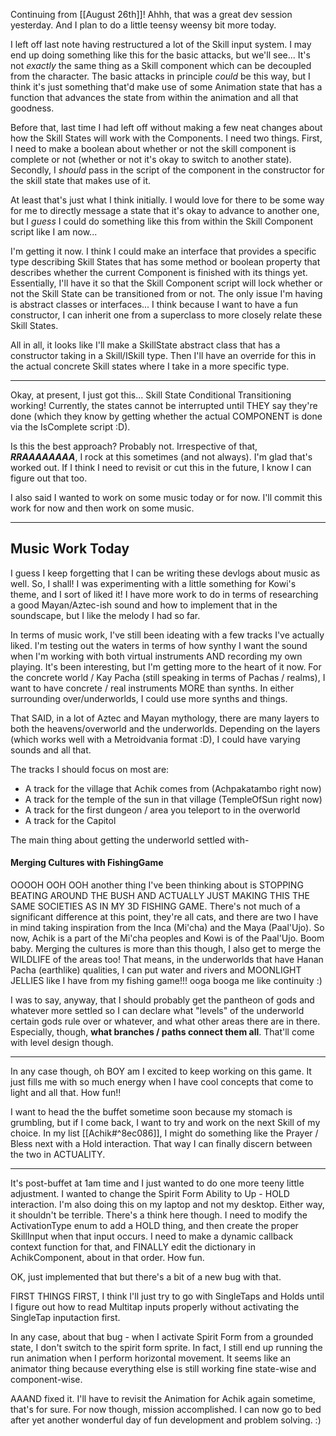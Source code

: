 Continuing from [[August 26th]]! Ahhh, that was a great dev session yesterday. And I plan to do a little teensy weensy bit more today.

I left off last note having restructured a lot of the Skill input system. I may end up doing something like this for the basic attacks, but we'll see... It's not *exactly* the same thing as a Skill component which can be decoupled from the character. The basic attacks in principle *could* be this way, but I think it's just something that'd make use of some Animation state that has a function that advances the state from within the animation and all that goodness.

Before that, last time I had left off without making a few neat changes about how the Skill States will work with the Components. I need two things.
	First, I need to make a boolean about whether or not the skill component is complete or not (whether or not it's okay to switch to another state).
	Secondly, I *should* pass in the script of the component in the constructor for the skill state that makes use of it.

At least that's just what I think initially. I would love for there to be some way for me to directly message a state that it's okay to advance to another one, but I *guess* I could do something like this from within the Skill Component script like I am now...

I'm getting it now. I think I could make an interface that provides a specific type describing Skill States that has some method or boolean property that describes whether the current Component is finished with its things yet. Essentially, I'll have it so that the Skill Component script will lock whether or not the Skill State can be transitioned from or not.
The only issue I'm having is abstract classes or interfaces... I think because I want to have a fun constructor, I can inherit one from a superclass to more closely relate these Skill States.

All in all, it looks like I'll make a SkillState abstract class that has a constructor taking in a Skill/ISkill type. Then I'll have an override for this in the actual concrete Skill states where I take in a more specific type.

---

Okay, at present, I just got this... Skill State Conditional Transitioning working! Currently, the states cannot be interrupted until THEY say they're done (which they know by getting whether the actual COMPONENT is done via the IsComplete script :D).

Is this the best approach? Probably not. Irrespective of that, ***RRAAAAAAAA***, I rock at this sometimes (and not always). I'm glad that's worked out. If I think I need to revisit or cut this in the future, I know I can figure out that too.

I also said I wanted to work on some music today or for now. I'll commit this work for now and then work on some music.

---

## Music Work Today
I guess I keep forgetting that I can be writing these devlogs about music as well. So, I shall! I was experimenting with a little something for Kowi's theme, and I sort of liked it! I have more work to do in terms of researching a good Mayan/Aztec-ish sound and how to implement that in the soundscape, but I like the melody I had so far.

In terms of music work, I've still been ideating with a few tracks I've actually liked. I'm testing out the waters in terms of how synthy I want the sound when I'm working with both virtual instruments AND recording my own playing. It's been interesting, but I'm getting more to the heart of it now. For the concrete world / Kay Pacha (still speaking in terms of Pachas / realms), I want to have concrete / real instruments MORE than synths. In either surrounding over/underworlds, I could use more synths and things.

That SAID, in a lot of Aztec and Mayan mythology, there are many layers to both the heavens/overworld and the underworlds. Depending on the layers (which works well with a Metroidvania format :D), I could have varying sounds and all that.

The tracks I should focus on most are:
- A track for the village that Achik comes from (Achpakatambo right now)
- A track for the temple of the sun in that village (TempleOfSun right now)
- A track for the first dungeon / area you teleport to in the overworld
- A track for the Capitol

The main thing about getting the underworld settled with-

#### Merging Cultures with FishingGame
OOOOH OOH OOH another thing I've been thinking about is STOPPING BEATING AROUND THE BUSH AND ACTUALLY JUST MAKING THIS THE SAME SOCIETIES AS IN MY 3D FISHING GAME. There's not much of a significant difference at this point, they're all cats, and there are two I have in mind taking inspiration from the Inca (Mi'cha) and the Maya (Paal'Ujo).
So now, Achik is a part of the Mi'cha peoples and Kowi is of the Paal'Ujo. Boom baby.
Merging the cultures is more than this though, I also get to merge the WILDLIFE of the areas too! That means, in the underworlds that have Hanan Pacha (earthlike) qualities, I can put water and rivers and MOONLIGHT JELLIES like I have from my fishing game!!! ooga booga me like continuity :)

I was to say, anyway, that I should probably get the pantheon of gods and whatever more settled so I can declare what "levels" of the underworld certain gods rule over or whatever, and what other areas there are in there. Especially, though, **what branches / paths connect them all**. That'll come with level design though. 

---

In any case though, oh BOY am I excited to keep working on this game. It just fills me with so much energy when I have cool concepts that come to light and all that. How fun!!

I want to head the the buffet sometime soon because my stomach is grumbling, but if I come back, I want to try and work on the next Skill of my choice. In my list [[Achik#^8ec086]], I might do something like the Prayer / Bless next with a Hold interaction. That way I can finally discern between the two in ACTUALITY.

---

It's post-buffet at 1am time and I just wanted to do one more teeny little adjustment. I wanted to change the Spirit Form Ability to Up - HOLD interaction. I'm also doing this on my laptop and not my desktop. Either way, it shouldn't be terrible. There's a think here though. I need to modify the ActivationType enum to add a HOLD thing, and then create the proper SkillInput when that input occurs. I need to make a dynamic callback context function for that, and FINALLY edit the dictionary in AchikComponent, about in that order. How fun.

OK, just implemented that but there's a bit of a new bug with that.

FIRST THINGS FIRST, I think I'll just try to go with SingleTaps and Holds until I figure out how to read Multitap inputs properly without activating the SingleTap inputaction first.

In any case, about that bug - when I activate Spirit Form from a grounded state, I don't switch to the spirit form sprite. In fact, I still end up running the run animation when I perform horizontal movement.
It seems like an animator thing because everything else is still working fine state-wise and component-wise.

AAAND fixed it. I'll have to revisit the Animation for Achik again sometime, that's for sure. For now though, mission accomplished. I can now go to bed after yet another wonderful day of fun development and problem solving. :)